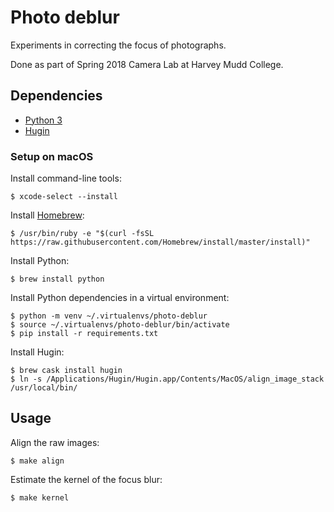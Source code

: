 # Photo deblur

Experiments in correcting the focus of photographs.

Done as part of Spring 2018 Camera Lab at Harvey Mudd College.

## Dependencies

* [Python 3](https://www.python.org/)
* [Hugin](http://hugin.sourceforge.net/)

### Setup on macOS

Install command-line tools:

    $ xcode-select --install

Install [Homebrew](https://brew.sh/):

    $ /usr/bin/ruby -e "$(curl -fsSL https://raw.githubusercontent.com/Homebrew/install/master/install)"

Install Python:

    $ brew install python

Install Python dependencies in a virtual environment:

    $ python -m venv ~/.virtualenvs/photo-deblur
    $ source ~/.virtualenvs/photo-deblur/bin/activate
    $ pip install -r requirements.txt

Install Hugin:

    $ brew cask install hugin
    $ ln -s /Applications/Hugin/Hugin.app/Contents/MacOS/align_image_stack /usr/local/bin/

## Usage

Align the raw images:

    $ make align

Estimate the kernel of the focus blur:

    $ make kernel
